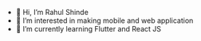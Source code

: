 - 👋 Hi, I’m Rahul Shinde
- 👀 I’m interested in making mobile and web application
- 🌱 I’m currently learning Flutter and React JS

<!---
rahulshinders/rahulshinders is a ✨ special ✨ repository because its `README.md` (this file) appears on your GitHub profile.
You can click the Preview link to take a look at your changes.
--->
